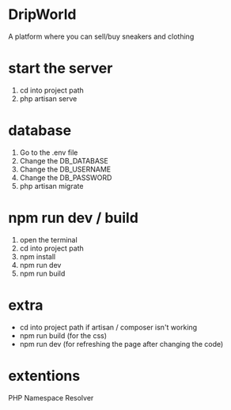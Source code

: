 # DripWorld
 A platform where you can sell/buy sneakers and clothing 

# start the server
1. cd into project path
2. php artisan serve

# database
1. Go to the .env file
2. Change the DB_DATABASE
3. Change the DB_USERNAME
4. Change the DB_PASSWORD
5. php artisan migrate

# npm run dev / build
1. open the terminal 
2. cd into project path
3. npm install 
4. npm run dev 
5. npm run build

# extra 
- cd into project path if artisan / composer isn't working
- npm run build (for the css)  
- npm run dev (for refreshing the page after changing the code)  

# extentions 
PHP Namespace Resolver